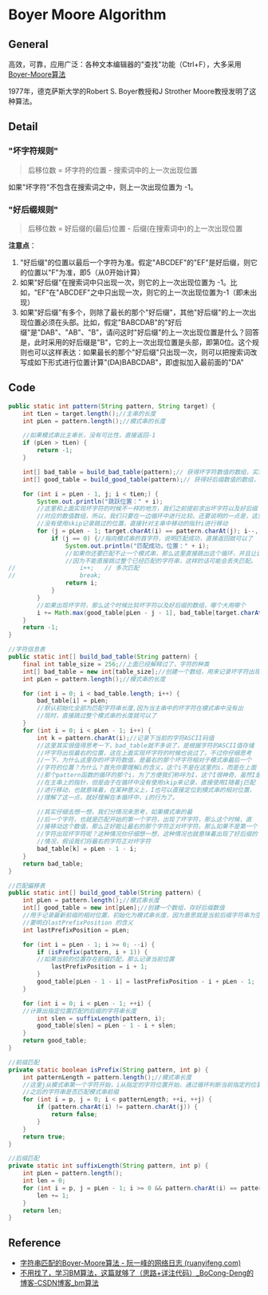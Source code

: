 # Boyer Moore Algorithm

## General

高效，可靠，应用广泛：各种文本编辑器的"查找"功能（Ctrl+F），大多采用[Boyer-Moore算法](https://en.wikipedia.org/wiki/Boyer–Moore_string_search_algorithm)

1977年，德克萨斯大学的Robert S. Boyer教授和J Strother Moore教授发明了这种算法。

## Detail

### "坏字符规则"

> 后移位数 = 坏字符的位置 - 搜索词中的上一次出现位置

如果"坏字符"不包含在搜索词之中，则上一次出现位置为 -1。

### "好后缀规则"

> 后移位数 = 好后缀的\(最后\)位置 - 后缀\(在搜索词中\)的上一次出现位置

**注意点**：

1. "好后缀"的位置以最后一个字符为准。假定"ABCDEF"的"EF"是好后缀，则它的位置以"F"为准，即5（从0开始计算）
2. 如果"好后缀"在搜索词中只出现一次，则它的上一次出现位置为 -1。比如，"EF"在"ABCDEF"之中只出现一次，则它的上一次出现位置为-1（即未出现）
3. 如果"好后缀"有多个，则除了最长的那个"好后缀"，其他"好后缀"的上一次出现位置必须在头部。比如，假定"BABCDAB"的"好后缀"是"DAB"、"AB"、"B"，请问这时"好后缀"的上一次出现位置是什么？回答是，此时采用的好后缀是"B"，它的上一次出现位置是头部，即第0位。这个规则也可以这样表达：如果最长的那个"好后缀"只出现一次，则可以把搜索词改写成如下形式进行位置计算"(DA)BABCDAB"，即虚拟加入最前面的"DA"





## Code

```java
public static int pattern(String pattern, String target) {
    int tLen = target.length();//主串的长度
    int pLen = pattern.length();//模式串的长度

	//如果模式串比主串长，没有可比性，直接返回-1
    if (pLen > tLen) {
        return -1;
    }

    int[] bad_table = build_bad_table(pattern);// 获得坏字符数值的数组，实现看下面
    int[] good_table = build_good_table(pattern);// 获得好后缀数值的数组，实现看下面

    for (int i = pLen - 1, j; i < tLen;) {
        System.out.println("跳跃位置：" + i);
        //这里和上面实现坏字符的时候不一样的地方，我们之前提前求出坏字符以及好后缀
        //对应的数值数组，所以，我们只要在一边循环中进行比较。还要说明的一点是，这里
        //没有使用skip记录跳过的位置，直接针对主串中移动的指针i进行移动
        for (j = pLen - 1; target.charAt(i) == pattern.charAt(j); i--, j--) {
            if (j == 0) {//指向模式串的首字符，说明匹配成功，直接返回就可以了
                System.out.println("匹配成功，位置：" + i);
                //如果你还要匹配不止一个模式串，那么这里直接跳出这个循环，并且让i++
                //因为不能直接跳过整个已经匹配的字符串，这样的话可能会丢失匹配。
//					i++;   // 多次匹配
//					break;
                return i;
            }
        }
        //如果出现坏字符，那么这个时候比较坏字符以及好后缀的数组，哪个大用哪个
        i += Math.max(good_table[pLen - j - 1], bad_table[target.charAt(i)]);
    }
    return -1;
}

//字符信息表
public static int[] build_bad_table(String pattern) {
    final int table_size = 256;//上面已经解释过了，字符的种类
    int[] bad_table = new int[table_size];//创建一个数组，用来记录坏字符出现时，应该跳过的字符数
    int pLen = pattern.length();//模式串的长度

    for (int i = 0; i < bad_table.length; i++) {
        bad_table[i] = pLen;  
        //默认初始化全部为匹配字符串长度,因为当主串中的坏字符在模式串中没有出
        //现时，直接跳过整个模式串的长度就可以了
    }
    for (int i = 0; i < pLen - 1; i++) {
        int k = pattern.charAt(i);//记录下当前的字符ASCII码值
        //这里其实很值得思考一下，bad_table就不多说了，是根据字符的ASCII值存储
        //坏字符出现最右的位置，这在上面实现坏字符的时候也说过了。不过你仔细思考
        //一下，为什么这里存的坏字符数值，是最右的那个坏字符相对于模式串最后一个
        //字符的位置？为什么？首先你要理解i的含义，这个i不是在这里的i，而是在上面
        //那个pattern函数的循环的那个i，为了方便我们称呼为I，这个I很神奇，虽然I是
        //在主串上的指针，但是由于在循环中没有使用skip来记录，直接使用I随着j匹配
        //进行移动，也就意味着，在某种意义上，I也可以直接定位到模式串的相对位置，
        //理解了这一点，就好理解在本循环中，i的行为了。

		//其实仔细去想一想，我们分情况来思考，如果模式串的最
        //后一个字符，也就是匹配开始的第一个字符，出现了坏字符，那么这个时候，直
        //接移动这个数值，那么正好能让最右的那个字符正对坏字符。那么如果不是第一个
        //字符出现坏字符呢？这种情况你仔细想一想，这种情况也就意味着出现了好后缀的
        //情况，假设我们将最右的字符正对坏字符
        bad_table[k] = pLen - 1 - i;
    }
    return bad_table;
}

//匹配偏移表
public static int[] build_good_table(String pattern) {
    int pLen = pattern.length();//模式串长度
    int[] good_table = new int[pLen];//创建一个数组，存好后缀数值
    //用于记录最新前缀的相对位置，初始化为模式串长度，因为意思就是当前后缀字符串为空
    //要明白lastPrefixPosition 的含义
    int lastPrefixPosition = pLen;

    for (int i = pLen - 1; i >= 0; --i) {
        if (isPrefix(pattern, i + 1)) {
        //如果当前的位置存在前缀匹配，那么记录当前位置
            lastPrefixPosition = i + 1;
        }
        good_table[pLen - 1 - i] = lastPrefixPosition - i + pLen - 1;
    }

    for (int i = 0; i < pLen - 1; ++i) {
    //计算出指定位置匹配的后缀的字符串长度
        int slen = suffixLength(pattern, i);
        good_table[slen] = pLen - 1 - i + slen;
    }
    return good_table;
}

//前缀匹配
private static boolean isPrefix(String pattern, int p) {
    int patternLength = pattern.length();//模式串长度
    //这里j从模式串第一个字符开始，i从指定的字符位置开始，通过循环判断当前指定的位置p
    //之后的字符串是否匹配模式串前缀
    for (int i = p, j = 0; i < patternLength; ++i, ++j) {
        if (pattern.charAt(i) != pattern.charAt(j)) {
            return false;
        }
    }
    return true;
}

//后缀匹配
private static int suffixLength(String pattern, int p) {
    int pLen = pattern.length();
    int len = 0;
    for (int i = p, j = pLen - 1; i >= 0 && pattern.charAt(i) == pattern.charAt(j); i--, j--) {
        len += 1;
    }
    return len;
}
```

## Reference

- [字符串匹配的Boyer-Moore算法 - 阮一峰的网络日志 (ruanyifeng.com)](https://www.ruanyifeng.com/blog/2013/05/boyer-moore_string_search_algorithm.html)
- [不用找了，学习BM算法，这篇就够了（思路+详注代码）_BoCong-Deng的博客-CSDN博客_bm算法](https://blog.csdn.net/DBC_121/article/details/105569440)